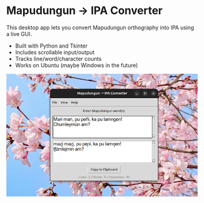 # Mapudungun → IPA Converter

This desktop app lets you convert Mapudungun orthography into IPA using a live GUI.

- Built with Python and Tkinter
- Includes scrollable input/output
- Tracks line/word/character counts
- Works on Ubuntu (maybe Windows in the future)

![Screenshot](screenshots/mapudungun_ipa_gui.png)
